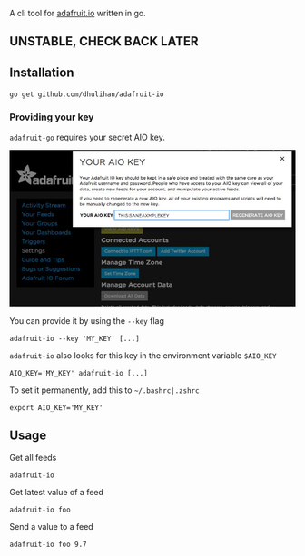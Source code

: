 A cli tool for [adafruit.io](https://adafruit.io) written in go.

## UNSTABLE, CHECK BACK LATER

## Installation

	go get github.com/dhulihan/adafruit-io

### Providing your key

`adafruit-go` requires your secret AIO key. 

![](key.jpg)

You can provide it by using the `--key` flag

	adafruit-io --key 'MY_KEY' [...]

`adafruit-io` also looks for this key in the environment variable `$AIO_KEY`

	AIO_KEY='MY_KEY' adafruit-io [...]

To set it permanently, add this to `~/.bashrc|.zshrc`

	export AIO_KEY='MY_KEY'

## Usage

Get all feeds

	adafruit-io

Get latest value of a feed

	adafruit-io foo

Send a value to a feed

	adafruit-io foo 9.7	